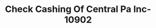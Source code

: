 ---
f_zip-code: 17018
f_state-code: PA
title: Check Cashing Of Central Pa Inc-10902
f_phone: 717-232-1956
f_city-only: Dauphin
f_address: 1351 Buttonwood Drive Dauphin
f_location-unique-id: '10902'
slug: check-cashing-of-central-pa-inc-10902
updated-on: '2024-05-30T13:46:58.046Z'
created-on: '2024-05-30T13:36:59.803Z'
published-on: '2024-05-30T13:54:32.469Z'
f_city-state: cms/city/dauphin-pa.md
f_company: cms/company/check-cashing-of-central-pa-inc.md
f_state: cms/state/pennsylvania.md
layout: '[payday-loan].html'
tags: payday-loan
---